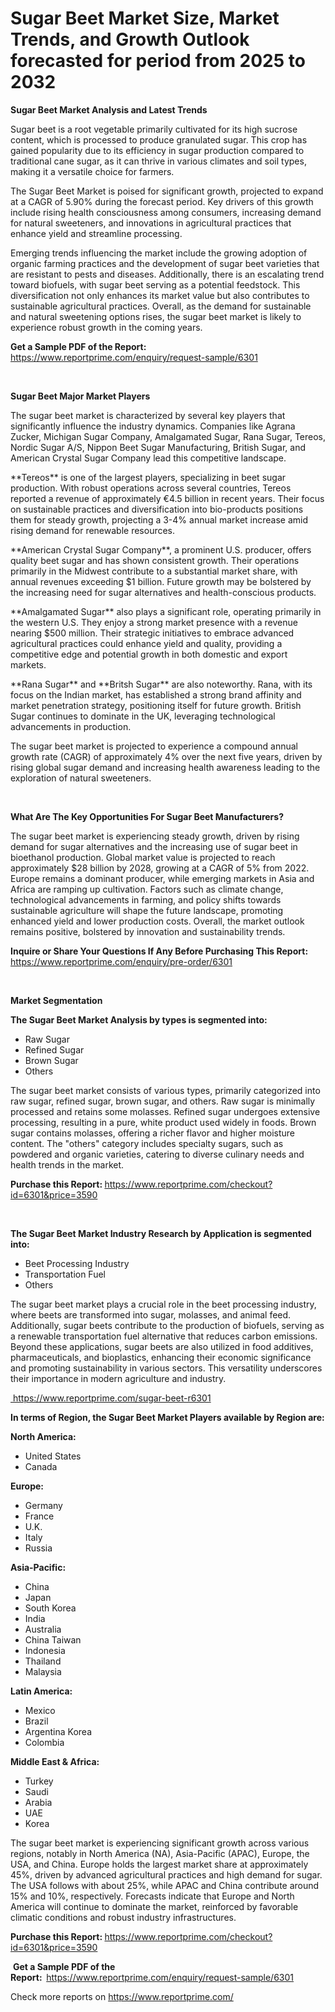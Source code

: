 <p><h1>Sugar Beet Market Size, Market Trends, and Growth Outlook forecasted for period from 2025 to 2032</h1></p><p><strong>Sugar Beet Market Analysis and Latest Trends</strong></p>
<p><p>Sugar beet is a root vegetable primarily cultivated for its high sucrose content, which is processed to produce granulated sugar. This crop has gained popularity due to its efficiency in sugar production compared to traditional cane sugar, as it can thrive in various climates and soil types, making it a versatile choice for farmers.</p><p>The Sugar Beet Market is poised for significant growth, projected to expand at a CAGR of 5.90% during the forecast period. Key drivers of this growth include rising health consciousness among consumers, increasing demand for natural sweeteners, and innovations in agricultural practices that enhance yield and streamline processing.</p><p>Emerging trends influencing the market include the growing adoption of organic farming practices and the development of sugar beet varieties that are resistant to pests and diseases. Additionally, there is an escalating trend toward biofuels, with sugar beet serving as a potential feedstock. This diversification not only enhances its market value but also contributes to sustainable agricultural practices. Overall, as the demand for sustainable and natural sweetening options rises, the sugar beet market is likely to experience robust growth in the coming years.</p></p>
<p><strong>Get a Sample PDF of the Report:&nbsp;</strong> <a href="https://www.reportprime.com/enquiry/request-sample/6301?utm_campaign=3252&utm_medium=2&utm_source=Github&utm_content=ia&utm_term=19032025&utm_id=sugar-beet">https://www.reportprime.com/enquiry/request-sample/6301</a></p>
<p>&nbsp;</p>
<p><strong>Sugar Beet Major Market Players</strong></p>
<p><p>The sugar beet market is characterized by several key players that significantly influence the industry dynamics. Companies like Agrana Zucker, Michigan Sugar Company, Amalgamated Sugar, Rana Sugar, Tereos, Nordic Sugar A/S, Nippon Beet Sugar Manufacturing, British Sugar, and American Crystal Sugar Company lead this competitive landscape.</p><p>**Tereos** is one of the largest players, specializing in beet sugar production. With robust operations across several countries, Tereos reported a revenue of approximately €4.5 billion in recent years. Their focus on sustainable practices and diversification into bio-products positions them for steady growth, projecting a 3-4% annual market increase amid rising demand for renewable resources.</p><p>**American Crystal Sugar Company**, a prominent U.S. producer, offers quality beet sugar and has shown consistent growth. Their operations primarily in the Midwest contribute to a substantial market share, with annual revenues exceeding $1 billion. Future growth may be bolstered by the increasing need for sugar alternatives and health-conscious products.</p><p>**Amalgamated Sugar** also plays a significant role, operating primarily in the western U.S. They enjoy a strong market presence with a revenue nearing $500 million. Their strategic initiatives to embrace advanced agricultural practices could enhance yield and quality, providing a competitive edge and potential growth in both domestic and export markets.</p><p>**Rana Sugar** and **Britsh Sugar** are also noteworthy. Rana, with its focus on the Indian market, has established a strong brand affinity and market penetration strategy, positioning itself for future growth. British Sugar continues to dominate in the UK, leveraging technological advancements in production.</p><p>The sugar beet market is projected to experience a compound annual growth rate (CAGR) of approximately 4% over the next five years, driven by rising global sugar demand and increasing health awareness leading to the exploration of natural sweeteners.</p></p>
<p>&nbsp;</p>
<p><strong>What Are The Key Opportunities For Sugar Beet Manufacturers?</strong></p>
<p><p>The sugar beet market is experiencing steady growth, driven by rising demand for sugar alternatives and the increasing use of sugar beet in bioethanol production. Global market value is projected to reach approximately $28 billion by 2028, growing at a CAGR of 5% from 2022. Europe remains a dominant producer, while emerging markets in Asia and Africa are ramping up cultivation. Factors such as climate change, technological advancements in farming, and policy shifts towards sustainable agriculture will shape the future landscape, promoting enhanced yield and lower production costs. Overall, the market outlook remains positive, bolstered by innovation and sustainability trends.</p></p>
<p><strong>Inquire or Share Your Questions If Any Before Purchasing This Report:</strong> <a href="https://www.reportprime.com/enquiry/pre-order/6301?utm_campaign=3252&utm_medium=2&utm_source=Github&utm_content=ia&utm_term=19032025&utm_id=sugar-beet">https://www.reportprime.com/enquiry/pre-order/6301</a></p>
<p>&nbsp;</p>
<p><strong>Market Segmentation</strong></p>
<p><strong>The Sugar Beet Market Analysis by types is segmented into:</strong></p>
<p><ul><li>Raw Sugar</li><li>Refined Sugar</li><li>Brown Sugar</li><li>Others</li></ul></p>
<p><p>The sugar beet market consists of various types, primarily categorized into raw sugar, refined sugar, brown sugar, and others. Raw sugar is minimally processed and retains some molasses. Refined sugar undergoes extensive processing, resulting in a pure, white product used widely in foods. Brown sugar contains molasses, offering a richer flavor and higher moisture content. The "others" category includes specialty sugars, such as powdered and organic varieties, catering to diverse culinary needs and health trends in the market.</p></p>
<p><strong>Purchase this Report:&nbsp;</strong><a href="https://www.reportprime.com/checkout?id=6301&price=3590&utm_campaign=3252&utm_medium=2&utm_source=Github&utm_content=ia&utm_term=19032025&utm_id=sugar-beet">https://www.reportprime.com/checkout?id=6301&price=3590</a></p>
<p>&nbsp;</p>
<p><strong>The Sugar Beet Market Industry Research by Application is segmented into:</strong></p>
<p><ul><li>Beet Processing Industry</li><li>Transportation Fuel</li><li>Others</li></ul></p>
<p><p>The sugar beet market plays a crucial role in the beet processing industry, where beets are transformed into sugar, molasses, and animal feed. Additionally, sugar beets contribute to the production of biofuels, serving as a renewable transportation fuel alternative that reduces carbon emissions. Beyond these applications, sugar beets are also utilized in food additives, pharmaceuticals, and bioplastics, enhancing their economic significance and promoting sustainability in various sectors. This versatility underscores their importance in modern agriculture and industry.</p></p>
<p><a href="https://www.reportprime.com/sugar-beet-r6301?utm_campaign=3252&utm_medium=2&utm_source=Github&utm_content=ia&utm_term=19032025&utm_id=sugar-beet">&nbsp;https://www.reportprime.com/sugar-beet-r6301</a></p>
<p><strong>In terms of Region, the Sugar Beet Market Players available by Region are:</strong></p>
<p>
    <p> <strong> North America: </strong>
        <ul>
            <li>United States</li>
            <li>Canada</li>
        </ul>
        </p> 
    <p> <strong> Europe: </strong>
        <ul>
            <li>Germany</li>
            <li>France</li>
            <li>U.K.</li>
            <li>Italy</li>
            <li>Russia</li>
        </ul>
        </p> 
    <p> <strong> Asia-Pacific: </strong>
        <ul>
            <li>China</li>
            <li>Japan</li>
            <li>South Korea</li>
            <li>India</li>
            <li>Australia</li>
            <li>China Taiwan</li>
            <li>Indonesia</li>
            <li>Thailand</li>
            <li>Malaysia</li>
        </ul>
        </p> 
    <p> <strong> Latin America: </strong>
        <ul>
            <li>Mexico</li>
            <li>Brazil</li>
            <li>Argentina Korea</li>
            <li>Colombia</li>
        </ul>
        </p> 
    <p> <strong> Middle East & Africa: </strong>
        <ul>
            <li>Turkey</li>
            <li>Saudi</li>
            <li>Arabia</li>
            <li>UAE</li>
            <li>Korea</li>
        </ul>
    </p>
    </p>
<p><p>The sugar beet market is experiencing significant growth across various regions, notably in North America (NA), Asia-Pacific (APAC), Europe, the USA, and China. Europe holds the largest market share at approximately 45%, driven by advanced agricultural practices and high demand for sugar. The USA follows with about 25%, while APAC and China contribute around 15% and 10%, respectively. Forecasts indicate that Europe and North America will continue to dominate the market, reinforced by favorable climatic conditions and robust industry infrastructures.</p></p>
<p><strong>Purchase this Report: </strong><a href="https://www.reportprime.com/checkout?id=6301&price=3590&utm_campaign=3252&utm_medium=2&utm_source=Github&utm_content=ia&utm_term=19032025&utm_id=sugar-beet">https://www.reportprime.com/checkout?id=6301&price=3590</a></p>
<p>&nbsp;<strong>Get a Sample PDF of the Report:&nbsp;&nbsp;</strong><a href="https://www.reportprime.com/enquiry/request-sample/6301?utm_campaign=3252&utm_medium=2&utm_source=Github&utm_content=ia&utm_term=19032025&utm_id=sugar-beet">https://www.reportprime.com/enquiry/request-sample/6301</a></p>
<p><strong></strong></p>
<p>Check more reports on <a href="https://www.reportprime.com/?utm_campaign=3252&utm_medium=2&utm_source=Github&utm_content=ia&utm_term=19032025&utm_id=sugar-beet">https://www.reportprime.com/</a></p>